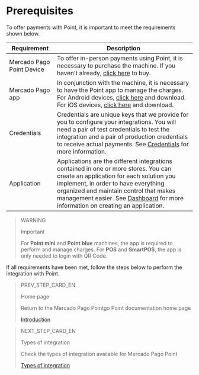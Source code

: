 # Prerequisites

To offer payments with Point, it is important to meet the requirements shown below.

| Requirement | Description |
| --- | --- |
| Mercado Pago Point Device | To offer in-person payments using Point, it is necessary to purchase the machine. If you haven't already, [click here](https://www.mercadopago.com/point) to buy. |
| Mercado Pago app | In conjunction with the machine, it is necessary to have the Point app to manage the charges. For Android devices, [click here](https://play.google.com/store/apps/details?id=com.mercadopago.wallet&hl=es_419) and download. For iOS devices, [click here](https://apps.apple.com/ar/app/mercado-pago/id925436649) and download. |
| Credentials | Credentials are unique keys that we provide for you to configure your integrations. You will need a pair of test credentials to test the integration and a pair of production credentials to receive actual payments. See [Credentials](/developers/en/docs/mp-point/additional-content/credentials) for more information. |
| Application | Applications are the different integrations contained in one or more stores. You can create an application for each solution you implement, in order to have everything organized and maintain control that makes management easier. See [Dashboard](/developers/en/docs/mp-point/additional-content/dashboard/introduction) for more information on creating an application. |

> WARNING
>
> Important
>
> For **Point mini** and **Point blue** machines, the app is required to perform and manage charges. For **POS** and **SmartPOS**, the app is only needed to login with QR Code.

If all requirements have been met, follow the steps below to perform the integration with Point.

> PREV_STEP_CARD_EN
>
> Home page
>
> Return to the Mercado Pago Pointgo Point documentation home page
>
> [Introduction](/developers/en/docs/mp-point/landing)


> NEXT_STEP_CARD_EN
>
> Types of integration
>
> Check the types of integration available for Mercado Pago Point
>
> [Types of integration](/developers/en/docs/mp-point/types-of-integration)
